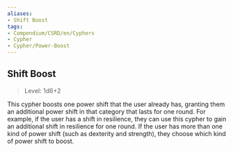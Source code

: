 ```yaml
---
aliases:
- Shift Boost
tags:
- Compendium/CSRD/en/Cyphers
- Cypher
- Cypher/Power-Boost
---
```


  
## Shift Boost  
>Level: 1d6+2  
  
This cypher boosts one power shift that the user already has, granting them an additional power shift in that category that lasts for one round. For example, if the user has a shift in resilience, they can use this cypher to gain an additional shift in resilience for one round. If the user has more than one kind of power shift (such as dexterity and strength), they choose which kind of power shift to boost.